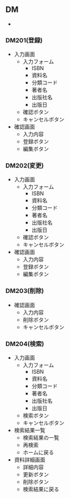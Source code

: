## DM
- 

### DM201(登録)
- 入力画面
  - 入力フォーム
    - ISBN
    - 資料名
    - 分類コード
    - 著者名
    - 出版社名
    - 出版日
  - 確認ボタン 
  - キャンセルボタン
- 確認画面
    - 入力内容
    - 登録ボタン
    - 編集ボタン

### DM202(変更)
- 入力画面
  - 入力フォーム
    - ISBN
    - 資料名
    - 分類コード
    - 著者名
    - 出版社名
    - 出版日
  - 確認ボタン 
  - キャンセルボタン
- 確認画面
    - 入力内容
    - 登録ボタン
    - 編集ボタン

### DM203(削除)
- 確認画面
    - 入力内容
    - 削除ボタン
    - キャンセルボタン

### DM204(検索)
- 入力画面
  - 入力フォーム
    - ISBN
    - 資料名
    - 分類コード
    - 著者名
    - 出版社名
    - 出版日
  - 検索ボタン 
  - キャンセルボタン
- 検索結果一覧
  - 検索結果の一覧
  - 再検索
  - ホームに戻る
- 資料詳細画面
  -  詳細内容
  -  更新ボタン
  -  削除ボタン
  -  検索結果に戻る
